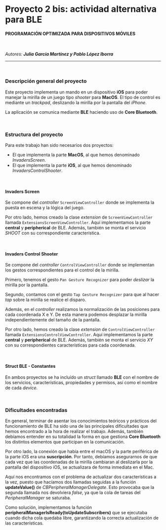 # Proyecto 2 bis: actividad alternativa para BLE

#### PROGRAMACIÓN OPTIMIZADA PARA DISPOSITIVOS MÓVILES

<br>

_Autores: **Julia García Martínez y Pablo López Iborra**_


---

<br>

### Descripción general del proyecto

Este proyecto implementa un mando en un dispositivo **iOS**  para poder manejar la mirilla de un juego tipo _shooter_ para **MacOS**. El tipo de control es mediante un _trackpad_, deslizando la mirilla por la pantalla del _iPhone_.

La aplicación se comunica mediante **BLE** haciendo uso de **Core Bluetooth**.

<br>

### Estructura del proyecto

Para este trabajo han sido necesarios dos proyectos:

- El que implementa la parte **MacOS**, al que hemos denominado _InvadersScreen_.
- El que implementa la parte **iOS**, al que hemos denominado _InvadersControlShooter_.

<br>

#### Invaders Screen

Se compone del _controller_ `ScreenViewController` donde se implementa la puesta en escena y la lógica del juego.

Por otro lado, hemos creado la clase _extension_ de `ScreenViewController` llamada `ExtensionsScreenViewController`. Aquí implementamos la parte **central** y **peripherical** de BLE. Además, también se monta el servicio _SHOOT_ con su correspondiente característica.

<br>

#### Invaders Control Shooter

Se compone del _controller_ `ControlViewController` donde se implementan los gestos correspondientes para el control de la mirilla.

Primero, tenemos el gesto `Pan Gesture Recognizer` para poder _deslizar_ la mirilla por la pantalla.

Segundo, contamos con el gesto `Tap Gesture Recognizer` para que al hacer _tap_ sobre la mirilla se realice el disparo.

Además, en el _controller_ realizamos la normalización de las posiciones para cada coordenada X e Y. De esta manera podemos desplazar la mirilla independientemente del tamaño de la pantalla.

Por otro lado, hemos creado la clase _extension_ de `ControlViewController` llamada `ExtensionsControlViewController`. Aquí implementamos la parte **central** y **peripherical** de BLE. Además, también se monta el servicio _XY_ con su correspondientes características para cada coordenada.

<br>

#### Struct BLE - Constantes

En ambos proyectos se ha incluído un _struct_ llamado **BLE** con el nombre de los servicios, características, propiedades y permisos, así como el nombre de cada _device_.

<br>

### Dificultades encontradas

En general, terminar de asentar los conocimientos teóricos y prácticos del funcionamiento de BLE ha sido una de las principales dificultades que hemos encontrado a la hora de realizar el trabajo. Además, también debíamos entender en su totalidad la forma en que gestiona **Core Bluetooth** los distintos elementos que participan en la comunicación.


Por otro lado, la conexión que había entre el macOS y la parte periférica de la parte iOS era una **suscripción**. Por tanto, debíamos asegurarnos de que cada vez que las coordenadas de la mirilla cambiaran al deslizarla por la pantalla del dispositivo iOS, se actualizara de forma inmediata en el Mac.

Aquí nos encontramos con el problema de actualizar dos características a la vez, puesto que hacíamos dos llamadas seguidas a la función **updateValue()** de _CBPeripheralManagerDelegate_. Esto provocaba que la segunda llamada nos devolviera _false_, ya que la cola de tareas del _PeripheralManager_ se saturaba.

Como solución, implementamos la función **peripheralManagerIsReady(toUpdateSubscribers)** que se ejecutaba cuando dicha cola quedaba libre, garantizando la correcta actualización de las características.